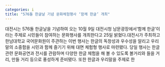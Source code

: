 ```yaml
---
categories: i
title: "576돌 한글날 기념 문화체험행사 ‘함께 한글’ 개최"
---
```

대전시는 576돌 한글날을 기념하여 오는 10월 9일 대전시청 남문광장에서‘함께 한글’이라는 주제로 시민들이 참여하는 문화행사를 개최한다고 25일 밝혔다.대전시가 주최하고 한남대학교 국어문화원이 주관하는 이번 행사는 한글의 독창성과 우수성을 알리고 우리말의 소중함을 시민과 함께 즐기기 위해 대면 체험형 행사로 마련됐다.																						당일 행사는 한글 관련 문화공연과 전시를 관람하며 다양한 한글 체험을 해 볼 수 있도록 볼거리와 들을 거리, 만들 거리 등으로 풍성하게 준비됐다. 또한 한글과 우리말을 주제로 한